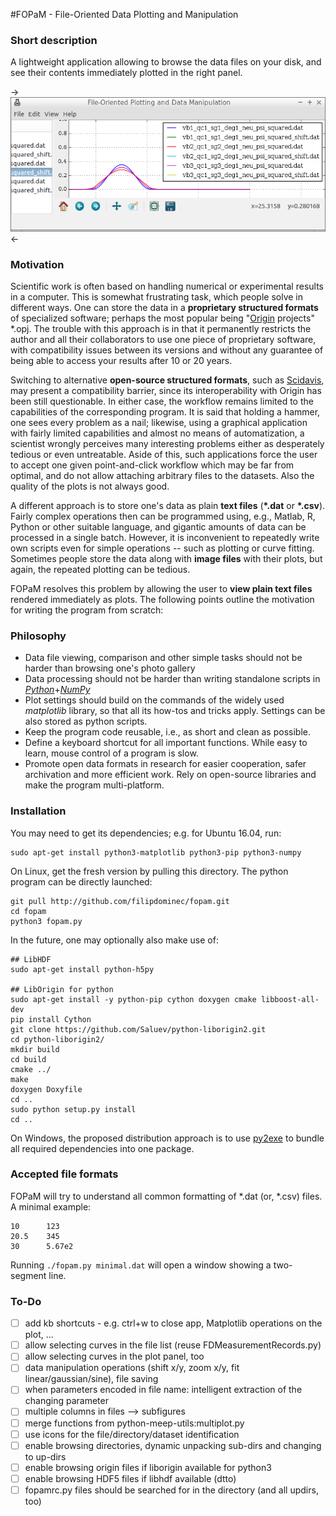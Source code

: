 #FOPaM - File-Oriented Data Plotting and Manipulation
### Short description 
A lightweight application allowing to browse the data files on your disk, and see their contents immediately plotted in the right panel.

->![a screenshot of the first test of the program](examples/screenshot.png)<-

### Motivation 
Scientific work is often based on handling numerical or experimental results in a computer. This is somewhat frustrating task, which people solve in different ways. One can store the data in a **proprietary structured formats** of specialized software; perhaps the most popular being "[Origin](http://originlab.com/) projects" \*.opj. The trouble with this approach is in that it permanently restricts the author and all their collaborators to use one piece of proprietary software, with compatibility issues between its versions and without any guarantee of being able to access your results after 10 or 20 years.

Switching to  alternative **open-source structured formats**, such as [Scidavis](http://scidavis.sourceforge.net/), may present a compatibility barrier, since its interoperability with Origin has been still questionable. In either case, the workflow remains limited to the capabilities of the corresponding program. It is said that holding a hammer, one sees every problem as a nail; likewise, using a graphical application with fairly limited capabilities and almost no means of automatization, a scientist wrongly perceives many interesting problems either as desperately tedious or even untreatable. Aside of this, such applications force the user to accept one given point-and-click workflow which may be far from optimal, and do not allow attaching arbitrary files to the datasets. Also the quality of the plots is not always good.

A different approach is to store one's data as plain **text files** (**\*.dat** or **\*.csv**). Fairly complex operations then can be programmed using, e.g., Matlab, R, Python or other suitable language, and gigantic amounts of data can be processed in a single batch. However, it is inconvenient to repeatedly write own scripts even for simple operations -- such as plotting or curve fitting. Sometimes people store the data along with **image files** with their plots, but again, the repeated plotting can be tedious.

FOPaM resolves this problem by allowing the user to **view plain text files** rendered immediately as plots. The following points outline the motivation for writing the program from scratch:


### Philosophy 
 * Data file viewing, comparison and other simple tasks should not be harder than browsing one's photo gallery
 * Data processing should not be harder than writing standalone scripts in *[Python](https://www.python.org/)*+*[NumPy](http://www.numpy.org/)*
 * Plot settings should build on the commands of the widely used *matplotlib* library, so that all its how-tos and tricks apply. Settings can be also stored as python scripts.
 * Keep the program code reusable, i.e., as short and clean as possible.
 * Define a keyboard shortcut for all important functions. While easy to learn, mouse control of a program is slow. 
 * Promote open data formats in research for easier cooperation, safer archivation and more efficient work. Rely on open-source libraries and make the program multi-platform.


### Installation 

You may need to get its dependencies; e.g. for Ubuntu 16.04, run:

    sudo apt-get install python3-matplotlib python3-pip python3-numpy 
    
On Linux, get the fresh version by pulling this directory. The python program can be directly launched: 

    git pull http://github.com/filipdominec/fopam.git
    cd fopam
    python3 fopam.py

In the future, one may optionally also make use of:

    ## LibHDF
    sudo apt-get install python-h5py
    
	## LibOrigin for python
	sudo apt-get install -y python-pip cython doxygen cmake libboost-all-dev
	pip install Cython
	git clone https://github.com/Saluev/python-liborigin2.git
	cd python-liborigin2/
	mkdir build
	cd build
	cmake ../
	make
	doxygen Doxyfile
	cd ..
	sudo python setup.py install
	cd ..

On Windows, the proposed distribution approach is to use [py2exe](http://matplotlib.org/) to bundle all required dependencies into one package.

### Accepted file formats 
FOPaM will try to understand all common formatting of *.dat (or, *.csv) files. A minimal example:

    10      123
    20.5    345
    30      5.67e2

Running `./fopam.py minimal.dat` will open a window showing a two-segment line.


### To-Do 

 * [ ] add kb shortcuts - e.g. ctrl+w to close app, Matplotlib operations on the plot, ...
 * [ ] allow selecting curves in the file list (reuse FDMeasurementRecords.py)
 * [ ] allow selecting curves in the plot panel, too
 * [ ] data manipulation operations (shift x/y, zoom x/y, fit linear/gaussian/sine), file saving
 * [ ] when parameters encoded in file name: intelligent extraction of the changing parameter
 * [ ] multiple columns in files --> subfigures
 * [ ] merge functions from python-meep-utils:multiplot.py
 * [ ] use icons for the file/directory/dataset identification
 * [ ] enable browsing directories, dynamic unpacking sub-dirs and changing to up-dirs
 * [ ] enable browsing origin files if liborigin available for python3
 * [ ] enable browsing HDF5 files if libhdf available (dtto)
 * [ ] fopamrc.py files should be searched for in the directory (and all updirs, too)
